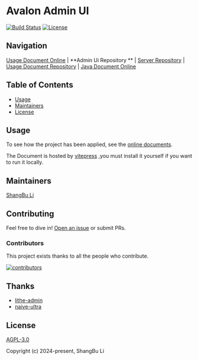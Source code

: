 Avalon Admin UI
========================================================================

[![Build Status](https://github.com/lishangbu/avalon-admin-ui/actions/workflows/build.yml/badge.svg)](https://www.npmjs.com)
[![License](https://img.shields.io/github/license/lishangbu/avalon)](https://github.com/lishangbu/avalon-admin-ui/blob/main/LICENSE)

## Navigation

[Usage Document Online][1] | **Admin Ui Repository
** | [Server Repository][2] | [Usage Document Repository][3] | [Java Document Online][4]

[1]: http://lishangbu.github.io/avalon-doc

[2]: https://github.com/lishangbu/avalon

[3]: https://github.com/lishangbu/avalon-doc

[4]: https://lishangbu.github.io/avalon/javadoc

## Table of Contents

- [Usage](#usage)
- [Maintainers](#maintainers)
- [License](#license)

## Usage

To see how the project has been applied, see the [online documents](https://lishangbu.github.io/avalon-doc).

The Document is hosted by [vitepress](https://vitepress.dev) ,you must install it yourself if you want to run it
locally.

## Maintainers

[ShangBu Li](https://github.com/lishangbu)

## Contributing

Feel free to dive in! [Open an issue](https://github.com/lishangbu/avalon-admin-ui/issues/new) or submit PRs.

### Contributors

This project exists thanks to all the people who contribute.

<a href="https://github.com/lishangbu/avalon-admin-ui/graphs/contributors">
<img src="https://contrib.rocks/image?repo=lishangbu/avalon-admin-ui"  alt="contributors"/>
</a>

## Thanks

- [lithe-admin](https://github.com/tenianon/lithe-admin)
- [naive-ultra](https://github.com/hairyf/naive-ultra)

## License

[AGPL-3.0](https://opensource.org/license/agpl-v3)

Copyright (c) 2024-present, ShangBu Li

